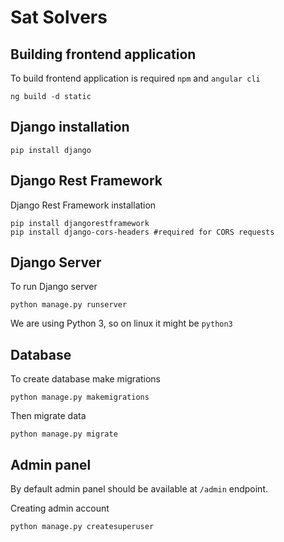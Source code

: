 # Sat Solvers

## Building frontend application

To build frontend application is required `npm` and `angular cli`

```
ng build -d static
```

## Django installation

```
pip install django
```

## Django Rest Framework

Django Rest Framework installation 
```
pip install djangorestframework
pip install django-cors-headers #required for CORS requests
```

## Django Server

To run Django server
```
python manage.py runserver
```

We are using Python 3, so on linux it might be `python3`

## Database

To create database make migrations
```
python manage.py makemigrations
```

Then migrate data
```
python manage.py migrate
```

## Admin panel

By default admin panel should be available at `/admin` endpoint. 

Creating admin account
```
python manage.py createsuperuser
```